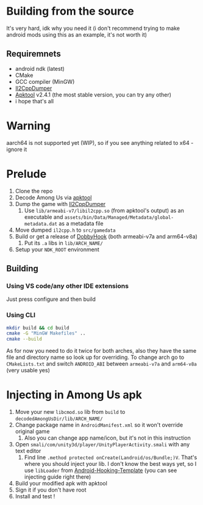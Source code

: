 # Building from the source
It's very hard, idk why you need it (i don't recommend trying to make android mods using this as an example, it's not worth it)

## Requiremnets
- android ndk (latest)
- CMake
- GCC compiler (MinGW)
- [Il2CppDumper](https://github.com/Perfare/Il2CppDumper)
- [Apktool](https://ibotpeaches.github.io/Apktool/) v2.4.1 (the most stable version, you can try any other)
- i hope that's all

# Warning
aarch64 is not supported yet (WIP), so if you see anything related to x64 - ignore it

# Prelude
1. Clone the repo
2. Decode Among Us via [apktool](https://ibotpeaches.github.io/Apktool/)
3. Dump the game with [Il2CppDumper](https://github.com/Perfare/Il2CppDumper)
    1. Use `lib/armeabi-v7/libil2cpp.so` (from apktool's output) as an executable and `assets/bin/Data/Managed/Metadata/global-metadata.dat` as a metadata file
4. Move dumped `il2cpp.h` to `src/gamedata`
5. Build or get a release of [DobbyHook](https://github.com/jmpews/Dobby/) (both armeabi-v7a and arm64-v8a)
    1. Put its `.a` libs in `lib/ARCH_NAME/`
6. Setup your `NDK_ROOT` environment
## Building
### Using VS code/any other IDE extensions
Just press configure and then build
### Using CLI
```sh
mkdir build && cd build
cmake -G "MinGW Makefiles" ..
cmake --build
```
As for now you need to do it twice for both arches, also they have the same file and directory name so look up for overriding. To change arch go to `CMakeLists.txt` and switch `ANDROID_ABI` between `armeabi-v7a` and `arm64-v8a` (very usable yes)

# Injecting in Among Us apk
1. Move your new `libcmod.so` lib from `build` to `decodedAmongUsDir/lib/ARCH_NAME/`
2. Change package name in `AndroidManifest.xml` so it won't override original game
    1. Also you can change app name/icon, but it's not in this instruction
3. Open `smali/com/unity3d/player/UnityPlayerActivity.smali` with any text editor
    1. Find line `.method protected onCreate(Landroid/os/Bundle;)V`. That's where you should inject your lib. I don't know the best ways yet, so I use `libLoader` from [Android-Hooking-Template](https://github.com/joeyjurjens/Android-Hooking-Template/) (you can see injecting guide right there)
4. Build your modified apk with apktool
5. Sign it if you don't have root
6. Install and test !